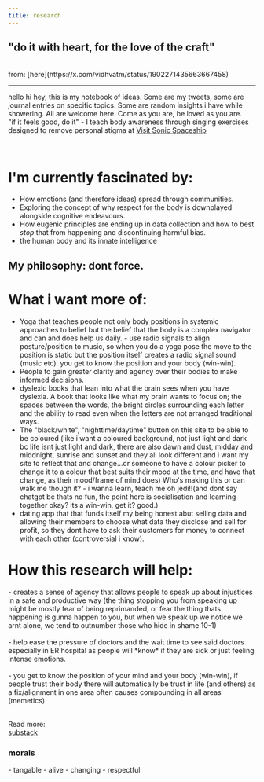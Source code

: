 ```yaml
---
title: research
---
```

<h2>"do it with heart, for the love of the craft"</h2>
<br>
from: [here](https://x.com/vidhvatm/status/1902271435663667458)
<hr>

hello hi hey, this is my notebook of ideas.
Some are my tweets, some are journal entries on specific topics.
Some are random insights i have while showering.
All are welcome here.
Come as you are, be loved as you are.<br>
"if it feels good, do it" - I teach body awareness through singing exercises designed to remove personal stigma at [Visit Sonic Spaceship](https://confused-ton-5c4.notion.site/Welcome-Aboard-the-Sonic-Spaceship-17657185b7388061a737de28490d8787)




<br>
<h1>I'm currently fascinated by:</h1>

- How emotions (and therefore ideas) spread through communities.
- Exploring the concept of why respect for the body is downplayed alongside cognitive endeavours.
- How eugenic principles are ending up in data collection and how to best *stop* that from happening and discontinuing harmful bias.
- the human body and its innate intelligence

<h2>My philosophy: dont force.</h2>

<h1>What i want more of:</h1>

- Yoga that teaches people not only body positions in systemic approaches to belief but the belief that the body is a complex navigator and can and does help us daily. - use radio signals to align posture/position to music, so when you do a yoga pose the move to the position is static but the position itself creates a radio signal sound (music etc). you get to know the position and your body (win-win).
- People to gain greater clarity and agency over their bodies to make informed decisions. 
- dyslexic books that lean into what the brain sees when you have dyslexia. A book that looks like what my brain wants to focus on; the spaces between the words, the bright circles surrounding each letter and the ability to read even when the letters are not arranged traditional ways.
- The "black/white", "nighttime/daytime" button on this site to be able to be coloured (like i want a coloured background, not just light and dark bc life isnt just light and dark, there are also dawn and dust, midday and middnight, sunrise and sunset and they all look different and i want my site to reflect that and change...or someone to have a colour picker to change it to a colour that best suits their mood at the time, and have that change, as their mood/frame of mind does) Who's making this or can walk me though it? - i wanna learn, teach me oh jedi!!(and dont say chatgpt bc thats no fun, the point here is socialisation and learning together okay? its a win-win, get it? good.)<br>
- dating app that that funds itself my being honest abut selling data and allowing their members to choose what data they disclose and sell for profit, so they dont have to ask their customers for money to connect with each other (controversial i know).
  
<h1>How this research will help:</h1>
- creates a sense of agency that allows people to speak up about injustices in a safe and productive way (the thing stopping you from speaking up might be mostly fear of being reprimanded, or fear the thing thats happening is gunna happen to you, but when we speak up we notice we arnt alone, we tend to outnumber those who hide in shame 10-1)<br><br>
- help ease the pressure of doctors and the wait time to see said doctors especially in ER hospital as people will *know* if they are sick or just feeling intense emotions.<br><br>
- you get to know the position of your mind and your body (win-win), if people trust their body there will automatically be trust in life (and others) as a fix/alignment in one area often causes compounding in all areas (memetics)<br><br>

Read more:  
[substack](https://open.substack.com/pub/karboncopy/p/the-bodys-beautiful-betrayal?r=1v7xyt&utm_campaign=post&utm_medium=web&showWelcomeOnShare=false)

<h3>morals</h3>
- tangable
- alive
- changing
- respectful
<br>

